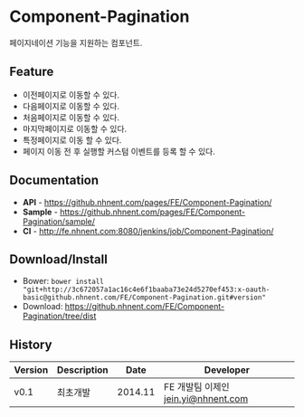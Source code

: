 Component-Pagination
======================
페이지네이션 기능을 지원하는 컴포넌트.

## Feature
* 이전페이지로 이동할 수 있다.
* 다음페이지로 이동할 수 있다.
* 처음페이지로 이동할 수 있다.
* 마지막페이지로 이동할 수 있다.
* 특정페이지로 이동 할 수 있다.
* 페이지 이동 전 후 실행할 커스텀 이벤트를 등록 할 수 있다.


## Documentation
* **API** - <https://github.nhnent.com/pages/FE/Component-Pagination/>
* **Sample** - <https://github.nhnent.com/pages/FE/Component-Pagination/sample/>
* **CI** - <http://fe.nhnent.com:8080/jenkins/job/Component-Pagination/>

## Download/Install
* Bower: `bower install "git+http://3c672057a1ac16c4e6f1baaba73e24d5270ef453:x-oauth-basic@github.nhnent.com/FE/Component-Pagination.git#version"`
* Download: <https://github.nhnent.com/FE/Component-Pagination/tree/dist>

## History
| Version | Description | Date | Developer |
| ---- | ---- | ---- | ---- |
| v0.1 | 최초개발 | 2014.11 | FE 개발팀 이제인 <jein.yi@nhnent.com> |



